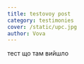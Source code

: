 ```yaml
---
title: testovoy post
category: testimonies
cover: /static/upc.jpg
author: Vova
---
```

тест що там вийшло
